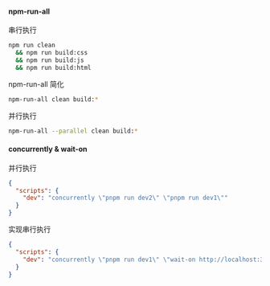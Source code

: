 #### npm-run-all
串行执行
```bash
npm run clean
  && npm run build:css
  && npm run build:js
  && npm run build:html
```
npm-run-all 简化
```bash
npm-run-all clean build:*
```
并行执行
```bash
npm-run-all --parallel clean build:*
```

#### concurrently & wait-on
并行执行
```json
{
  "scripts": {
    "dev": "concurrently \"pnpm run dev2\" \"pnpm run dev1\""
  }
}
```
实现串行执行
```json
{
  "scripts": {
    "dev": "concurrently \"pnpm run dev1\" \"wait-on http://localhost:3000 && pnpm run dev2\""
  }
}
```
